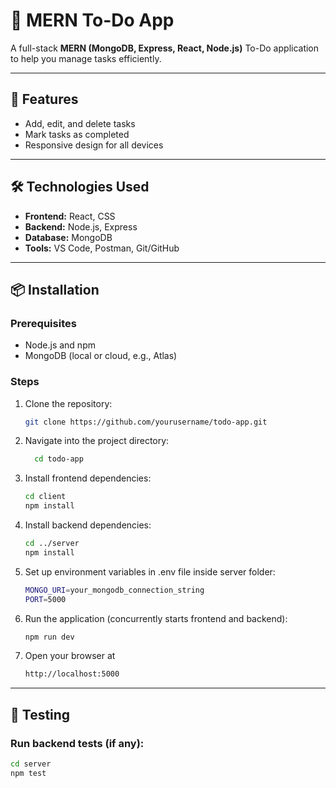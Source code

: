 # 📝 MERN To-Do App

A full-stack **MERN (MongoDB, Express, React, Node.js)** To-Do application to help you manage tasks efficiently.

---

## 🚀 Features

- Add, edit, and delete tasks
- Mark tasks as completed
- Responsive design for all devices

---

## 🛠️ Technologies Used

- **Frontend:** React, CSS
- **Backend:** Node.js, Express
- **Database:** MongoDB
- **Tools:** VS Code, Postman, Git/GitHub

---

## 📦 Installation

### Prerequisites

- Node.js and npm
- MongoDB (local or cloud, e.g., Atlas)

### Steps

1. Clone the repository:
   ```bash
   git clone https://github.com/yourusername/todo-app.git
   
2. Navigate into the project directory:
   ```bash
     cd todo-app

4. Install frontend dependencies:
   ```bash
   cd client
   npm install

6. Install backend dependencies:
   ```bash
   cd ../server
   npm install

8. Set up environment variables in .env file inside server folder:
   ```bash
   MONGO_URI=your_mongodb_connection_string
   PORT=5000

10. Run the application (concurrently starts frontend and backend):
    ```bash
    npm run dev

12. Open your browser at
     ```bash
     http://localhost:5000

---

## 🧪 Testing
### Run backend tests (if any):
 ```bash
cd server
npm test
